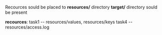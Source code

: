 Recources sould be placed to **resources/** directory
**target/** directory sould be present

__recources__:
task1 -- resources/values, resources/keys 
task4 -- resources/access.log
 
